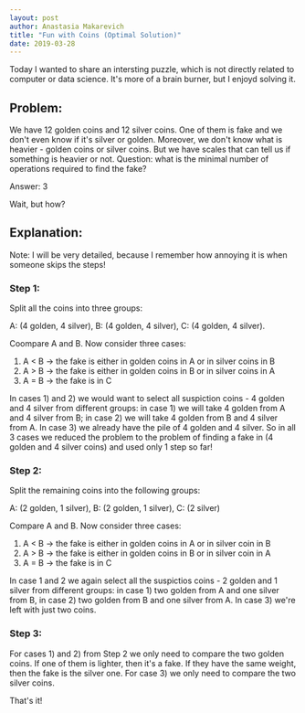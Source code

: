 ```yaml
---
layout: post
author: Anastasia Makarevich
title: "Fun with Coins (Optimal Solution)"
date: 2019-03-28
---
```


Today I wanted to share an intersting puzzle, which is not directly related to computer or data science. 
It's more of a brain burner, but I enjoyd solving it. 

<h2>Problem:</h2>
We have 12 golden coins and 12 silver coins. One of them is fake and we don't even know if it's silver or golden. Moreover, we don't know what is heavier - golden coins or silver coins. But we have scales that can tell us if something is heavier or not. 
Question: what is the minimal number of operations required to find the fake? 

Answer: 3

Wait, but how? 

<h2>Explanation:</h2>

Note: I will be very detailed, because I remember how annoying it is when someone skips the steps!

<h3>Step 1:</h3>

Split all the coins into three groups: 

A: (4 golden, 4 silver), B: (4 golden, 4 silver), C: (4 golden, 4 silver). 

Coompare A and B. Now consider three cases: 

1) A < B -> the fake is either in golden coins in A or in silver coins in B
2) A > B -> the fake is either in golden coins in B or in silver coins in A
3) A = B -> the fake is in C

In cases 1) and 2) we would want to select all suspiction coins - 4 golden and 4 silver from different groups: 
in case 1) we will take 4 golden from A and 4 silver from B; in case 2) we will take 4 golden from B and 4 silver from A. 
In case 3) we already have the pile of 4 golden and 4 silver. So in all 3 cases we reduced the problem to the problem of finding a fake in (4 golden and 4 silver coins) and used only 1 step so far!

<h3>Step 2:</h3>

Split the remaining coins into the following groups: 

A: (2 golden, 1 silver), B: (2 golden, 1 silver), C: (2 silver) 

Compare A and B. Now consider three cases: 

1) A < B -> the fake is either in golden coins in A or in silver coin in B
2) A > B -> the fake is either in golden coins in B or in silver coin in A
3) A = B -> the fake is in C

In case 1 and 2 we again select all the suspictios coins - 2 golden and 1 silver from different groups: 
in case 1) two golden from A and one silver from B, in case 2) two golden from B and one silver from A. In case 3) we're left with just two coins. 


<h3>Step 3:</h3>

For cases 1) and 2) from Step 2 we only need to compare the two golden coins. If one of them is lighter, then it's a fake. 
If they have the same weight, then the fake is the silver one.
For case 3) we only need to compare the two silver coins.

That's it! 

